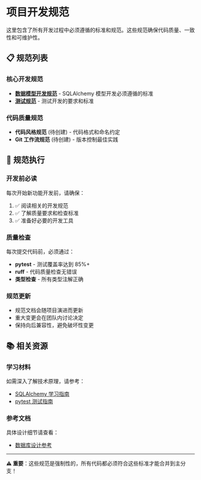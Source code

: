 # 项目开发规范

这里包含了所有开发过程中必须遵循的标准和规范。这些规范确保代码质量、一致性和可维护性。

## 📋 规范列表

### 核心开发规范
- **[数据模型开发规范](./database-models.md)** - SQLAlchemy 模型开发必须遵循的标准
- **[测试规范](./testing.md)** - 测试开发的要求和标准

### 代码质量规范
- **代码风格规范** (待创建) - 代码格式和命名约定
- **Git 工作流规范** (待创建) - 版本控制最佳实践

## 🎯 规范执行

### 开发前必读
每次开始新功能开发前，请确保：
1. ✅ 阅读相关的开发规范
2. ✅ 了解质量要求和检查标准
3. ✅ 准备好必要的开发工具

### 质量检查
每次提交代码前，必须通过：
- **pytest** - 测试覆盖率达到 85%+
- **ruff** - 代码质量检查无错误
- **类型检查** - 所有类型注解正确

### 规范更新
- 规范文档会随项目演进而更新
- 重大变更会在团队内讨论决定
- 保持向后兼容性，避免破坏性变更

## 📚 相关资源

### 学习材料
如需深入了解技术原理，请参考：
- [SQLAlchemy 学习指南](../learning/phase2-database/sqlalchemy/)
- [pytest 测试指南](../learning/testing/pytest/)

### 参考文档
具体设计细节请查看：
- [数据库设计参考](../reference/database-schema.md)

---

**⚠️ 重要**：这些规范是强制性的，所有代码都必须符合这些标准才能合并到主分支！